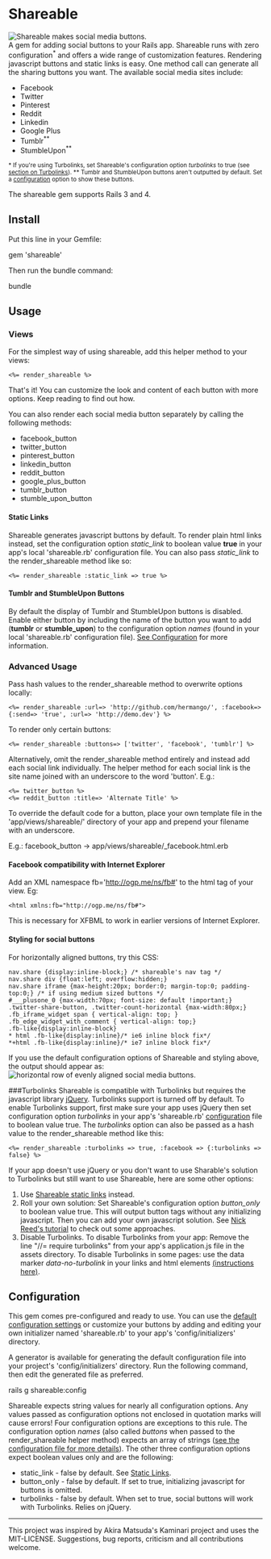 Shareable
=========
<img src="https://cloud.githubusercontent.com/assets/28847/3418917/8883ea2e-fe51-11e3-81f4-368f184b9a49.png" title="Shareable makes social media buttons." /><br/>
A gem for adding social buttons to your Rails app. Shareable runs with zero configuration<sup>*</sup> and offers a wide range of customization features. Rendering javascript buttons and static links is easy. One method call can generate all the sharing buttons you want. The available social media sites include:
  - Facebook
  - Twitter
  - Pinterest
  - Reddit
  - Linkedin
  - Google Plus
  - Tumblr<sup>**</sup>
  - StumbleUpon<sup>**</sup>

<sub>* If you're using Turbolinks, set Shareable's configuration option *turbolinks* to true (see [section on Turbolinks](https://github.com/hermango/shareable#turbolinks)).</sub><sub> ** Tumblr and StumbleUpon buttons aren't outputted by default. Set a [configuration](https://github.com/hermango/shareable#configuration) option to show these buttons.</sub>

The shareable gem supports Rails 3 and 4. 

Install
--------
Put this line in your Gemfile:

  gem 'shareable'

Then run the bundle command:

  bundle

Usage
------
### Views

For the simplest way of using shareable, add this helper method to your views:

```no-highlight
<%= render_shareable %>
```

That's it! You can customize the look and content of each button with more options. Keep reading to find out how.

You can also render each social media button separately by calling the following methods:
+ facebook_button
+ twitter_button
+ pinterest_button
+ linkedin_button
+ reddit_button
+ google_plus_button
+ tumblr_button
+ stumble_upon_button

#### Static Links

Shareable generates javascript buttons by default. To render plain html links instead, set the configuration option *static_link* to boolean value **true** in your app's local 'shareable.rb' configuration file. You can also pass *static_link* to the render_shareable method like so:

```no-highlight
<%= render_shareable :static_link => true %>
```

#### Tumblr and StumbleUpon Buttons

By default the display of Tumblr and StumbleUpon buttons is disabled. Enable either button by including the name of the button you want to add (**tumblr** or **stumble_upon**) to the configuration option *names* (found in your local 'shareable.rb' configuration file). [See Configuration](https://github.com/hermango/shareable#configuration) for more information. 


### Advanced Usage
Pass hash values to the render_shareable method to overwrite options locally:
```no-highlight
<%= render_shareable :url=> 'http://github.com/hermango/', :facebook=> {:send=> 'true', :url=> 'http://demo.dev'} %>
```

To render only certain buttons:
```no-highlight
<%= render_shareable :buttons=> ['twitter', 'facebook', 'tumblr'] %>
```

Alternatively, omit the render_shareable method entirely and instead add each social link individually.
The helper method for each social link is the site name joined with an underscore to the word 'button'. E.g.:

```no-highlight
<%= twitter_button %>
<%= reddit_button :title=> 'Alternate Title' %>
```

To override the default code for a button, place your own template file in the
'app/views/shareable/' directory of your app and prepend your filename with an underscore.

E.g.: facebook_button -> app/views/shareable/_facebook.html.erb

#### Facebook compatibility with Internet Explorer
Add an XML namespace fb='http://ogp.me/ns/fb#' to the html tag of your view. Eg: 
```no-highlight
<html xmlns:fb="http://ogp.me/ns/fb#">
```

This is necessary for XFBML to work in earlier versions of Internet Explorer.

#### Styling for social buttons
For horizontally aligned buttons, try this CSS:

```no-highlight
nav.share {display:inline-block;} /* shareable's nav tag */
nav.share div {float:left; overflow:hidden;}
nav.share iframe {max-height:20px; border:0; margin-top:0; padding-top:0;} /* if using medium sized buttons */
#___plusone_0 {max-width:70px; font-size: default !important;}
.twitter-share-button, .twitter-count-horizontal {max-width:80px;}
.fb_iframe_widget span { vertical-align: top; }
.fb_edge_widget_with_comment { vertical-align: top;}
.fb-like{display:inline-block}
* html .fb-like{display:inline}/* ie6 inline block fix*/
*+html .fb-like{display:inline}/* ie7 inline block fix*/
```

If you use the default configuration options of Shareable and styling above, the output should appear as:
<img src="https://cloud.githubusercontent.com/assets/28847/3418917/8883ea2e-fe51-11e3-81f4-368f184b9a49.png" alt="horizontal row of evenly aligned social media buttons." />

###Turbolinks
Shareable is compatible with Turbolinks but requires the javascript library [jQuery](https://github.com/rails/jquery-rails). Turbolinks support is turned off by default. To enable Turbolinks support, first make sure your app uses jQuery then set configuration option *turbolinks* in your app's 'shareable.rb' [configuration](https://github.com/hermango/shareable/blob/master/README.md#configuration) file to boolean value true. The *turbolinks* option can also be passed as a hash value to the render_shareable method like this:

```
<%= render_shareable :turbolinks => true, :facebook => {:turbolinks => false} %>
```
If your app doesn't use jQuery or you don't want to use Sharable's solution to Turbolinks but still want to use Shareable, here are some other options:

 1. Use [Shareable static links](https://github.com/hermango/shareable#static-links) instead.
 2. Roll your own solution: Set Shareable's configuration option *button_only* to boolean value true. This will output button tags without any initializing javascript. Then you can add your own javascript solution. See [Nick Reed's tutorial](http://reed.github.io/turbolinks-compatibility/) to check out some approaches.
 3. Disable Turbolinks. To disable Turbolinks from your app: Remove the line "//= require turbolinks" from your app's application.js file in the assets directory. To disable Turbolinks in some pages: use the data marker *data-no-turbolink* in your links and html elements [(instructions here)](https://github.com/rails/turbolinks#opting-out-of-turbolinks).

Configuration
------------
This gem comes pre-configured and ready to use. You can use the [default configuration settings](https://github.com/hermango/shareable/blob/master/lib/shareable/config.rb) or customize your buttons by adding and editing your own initializer named 'shareable.rb' to your app's 'config/initializers' directory.

A generator is available for generating the default configuration file into your project's 'config/initializers' directory.
Run the following command, then edit the generated file as preferred.

rails g shareable:config

Shareable expects string values for nearly all configuration options. Any values passed as configuration options not enclosed in quotation marks will cause errors! Four configuration options are exceptions to this rule. The configuration option *names* (also called *buttons* when passed to the render_shareable helper method) expects an array of strings ([see the configuration file for more details](https://github.com/hermango/shareable/blob/master/lib/shareable/config.rb)). The other three configuration options expect boolean values only and are the following:
 * static_link - false by default. See [Static Links](https://github.com/hermango/shareable#static-links).
 * button_only - false by default. If set to true, initializing javascript for buttons is omitted.
 * turbolinks - false by default. When set to true, social buttons will work with Turbolinks. Relies on jQuery.

---

This project was inspired by Akira Matsuda's Kaminari project and uses the MIT-LICENSE. Suggestions, bug reports, criticism and all contributions welcome.
